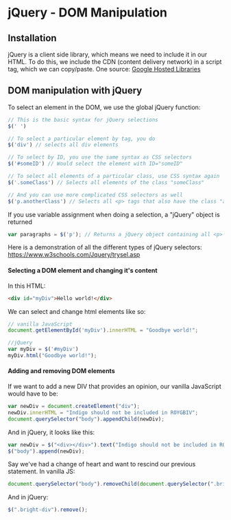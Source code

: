 # jQuery - DOM Manipulation

## Installation
jQuery is a client side library, which means we need to include it in our HTML. To do this, we include the CDN (content delivery network) in a script tag, which we can copy/paste. One source: [Google Hosted Libraries](https://developers.google.com/speed/libraries/) 

## DOM manipulation with jQuery

To select an element in the DOM, we use the global jQuery function:

```js
// This is the basic syntax for jQuery selections
$(' ')

// To select a particular element by tag, you do
$('div') // selects all div elements

// To select by ID, you use the same syntax as CSS selectors
$('#someID') // Would select the element with ID="someID"

// To select all elements of a particular class, use CSS syntax again
$('.someClass') // Selects all elements of the class "someClass"

// And you can use more complicated CSS selectors as well
$('p.anotherClass') // Selects all <p> tags that also have the class "anotherClass" (<p class="anotherClass">)
```

If you use variable assignment when doing a selection, a "jQuery" object is returned

```js
var paragraphs = $('p'); // Returns a jQuery object containing all <p> tags on your web page.
```

Here is a demonstration of all the different types of jQuery selectors: https://www.w3schools.com/Jquery/trysel.asp

#### Selecting a DOM element and changing it's content

In this HTML:

```html
<div id="myDiv">Hello world!</div>
```
We can select and change html elements like so:

```js
// vanilla JavaScript
document.getElementById('myDiv').innerHTML = "Goodbye world!";

//jQuery
var myDiv = $('#myDiv')
myDiv.html("Goodbye world!");
```

#### Adding and removing DOM elements

If we want to add a new DIV that provides an opinion, our vanilla JavaScript would have to be:

```js
var newDiv = document.createElement("div");
newDiv.innerHTML = "Indigo should not be included in ROYGBIV";
document.querySelector("body").appendChild(newDiv);
```

And in jQuery, it looks like this:

```js
var newDiv = $("<div></div>").text("Indigo should not be included in ROYGBIV");
$("body").append(newDiv);
```

Say we've had a change of heart and want to rescind our previous statement. In vanilla JS:

```js
document.querySelector("body").removeChild(document.querySelector(".bright-div"));
```

And in jQuery:

```js
$(".bright-div").remove();
```

